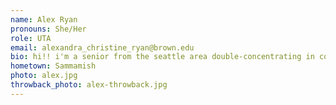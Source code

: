 ```yaml
---
name: Alex Ryan
pronouns: She/Her
role: UTA 
email: alexandra_christine_ryan@brown.edu
bio: hi!! i'm a senior from the seattle area double-concentrating in computer science and political science (aka the two science majors that require no actual science). in my free time i'm an avid puzzle solver, figure skating enthusiast, and semi-professional anti-car shill (trains >>>). i'm so excited to be your TA this semester :)
hometown: Sammamish
photo: alex.jpg
throwback_photo: alex-throwback.jpg
---
```

